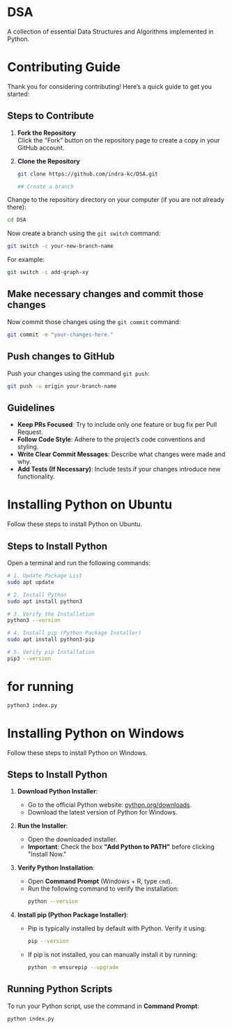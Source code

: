 # DSA

A collection of essential Data Structures and Algorithms implemented in Python.


# Contributing Guide

Thank you for considering contributing! Here’s a quick guide to get you started:

## Steps to Contribute

1. **Fork the Repository**  
   Click the "Fork" button on the repository page to create a copy in your GitHub account.

2. **Clone the Repository**  
   ```bash
   git clone https://github.com/indra-kc/DSA.git

   ## Create a branch

Change to the repository directory on your computer (if you are not already there):

```bash
cd DSA
```

Now create a branch using the `git switch` command:

```bash
git switch -c your-new-branch-name
```

For example:

```bash
git switch -c add-graph-xy
```

## Make necessary changes and commit those changes

Now commit those changes using the `git commit` command:

```bash
git commit -m "your-changes-here."
```



## Push changes to GitHub

Push your changes using the command `git push`:

```bash
git push -u origin your-branch-name
```
## Guidelines

- **Keep PRs Focused**: Try to include only one feature or bug fix per Pull Request.
- **Follow Code Style**: Adhere to the project’s code conventions and styling.
- **Write Clear Commit Messages**: Describe what changes were made and why.
- **Add Tests (If Necessary)**: Include tests if your changes introduce new functionality.


# Installing Python on Ubuntu

Follow these steps to install Python on Ubuntu.

## Steps to Install Python

Open a terminal and run the following commands:

```sh
# 1. Update Package List
sudo apt update

# 2. Install Python
sudo apt install python3

# 3. Verify the Installation
python3 --version

# 4. Install pip (Python Package Installer)
sudo apt install python3-pip

# 5. Verify pip Installation
pip3 --version
```

# for running

```sh
python3 index.py
```

# Installing Python on Windows

Follow these steps to install Python on Windows.

## Steps to Install Python

1. **Download Python Installer**:
   - Go to the official Python website: [python.org/downloads](https://www.python.org/downloads/).
   - Download the latest version of Python for Windows.

2. **Run the Installer**:
   - Open the downloaded installer.
   - **Important**: Check the box **"Add Python to PATH"** before clicking "Install Now."

3. **Verify Python Installation**:
   - Open **Command Prompt** (Windows + R, type `cmd`).
   - Run the following command to verify the installation:
     ```sh
     python --version
     ```

4. **Install pip (Python Package Installer)**:
   - Pip is typically installed by default with Python. Verify it using:
     ```sh
     pip --version
     ```

   - If pip is not installed, you can manually install it by running:
     ```sh
     python -m ensurepip --upgrade
     ```

## Running Python Scripts

To run your Python script, use the command in **Command Prompt**:

```sh
python index.py
